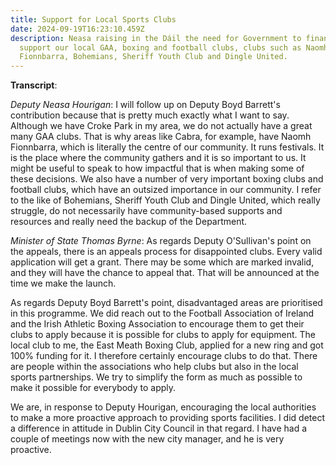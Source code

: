 ```yaml
---
title: Support for Local Sports Clubs
date: 2024-09-19T16:23:10.459Z
description: Neasa raising in the Dáil the need for Government to financially
  support our local GAA, boxing and football clubs, clubs such as Naomh
  Fionnbarra, Bohemians, Sheriff Youth Club and Dingle United.
---
```

**Transcript**:

*Deputy Neasa Hourigan*: I will follow up on Deputy Boyd Barrett's contribution because that is pretty much exactly what I want to say.  Although we have Croke Park in my area, we do not actually have a great many GAA clubs.  That is why areas like Cabra, for example, have Naomh Fionnbarra, which is literally the centre of our community.  It runs festivals.  It is the place where the community gathers and it is so important to us.  It might be useful to speak to how impactful that is when making some of these decisions.  We also have a number of very important boxing clubs and football clubs, which have an outsized importance in our community.  I refer to the like of Bohemians, Sheriff Youth Club and Dingle United, which really struggle, do not necessarily have community-based supports and resources and really need the backup of the Department.

*Minister of State Thomas Byrne*: As regards Deputy O'Sullivan's point on the appeals, there is an appeals process for disappointed clubs.  Every valid application will get a grant.  There may be some which are marked invalid, and they will have the chance to appeal that.  That will be announced at the time we make the launch.


As regards Deputy Boyd Barrett's point, disadvantaged areas are prioritised in this programme.  We did reach out to the Football Association of Ireland and the Irish Athletic Boxing Association to encourage them to get their clubs to apply because it is possible for clubs to apply for equipment.  The local club to me, the East Meath Boxing Club, applied for a new ring and got 100% funding for it.  I therefore certainly encourage clubs to do that.  There are people within the associations who help clubs but also in the local sports partnerships.  We try to simplify the form as much as possible to make it possible for everybody to apply.

We are, in response to Deputy Hourigan, encouraging the local authorities to make a more proactive approach to providing sports facilities.  I did detect a difference in attitude in Dublin City Council in that regard.  I have had a couple of meetings now with the new city manager, and he is very proactive.